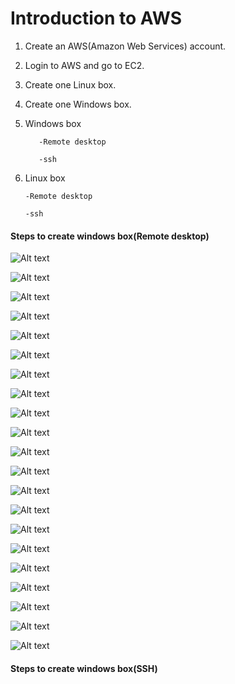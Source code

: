 # Introduction to AWS

1.	Create an AWS(Amazon Web Services) account.

2.	Login to AWS and go to EC2.

3.	Create one Linux box.

4.	Create one Windows box.

5.	Windows box
        
           -Remote desktop
        
           -ssh

6.	Linux box

	    -Remote desktop

	    -ssh

#### Steps to create windows box(Remote desktop)  

![Alt text](http://i58.tinypic.com/9izmdi.jpg)

![Alt text](http://i61.tinypic.com/mlr09j.png)

![Alt text](http://i57.tinypic.com/2i132fo.png)

![Alt text](http://i62.tinypic.com/5flv21.png)

![Alt text](http://i61.tinypic.com/zo6fdg.png)

![Alt text](http://i57.tinypic.com/152z0xs.png)

![Alt text](http://i61.tinypic.com/kb9gz6.png)

![Alt text](http://i58.tinypic.com/2qja8oh.png)

![Alt text](http://i58.tinypic.com/24mztih.png)

![Alt text](http://i58.tinypic.com/2nuncid.png)

![Alt text](http://i57.tinypic.com/23gy3ns.png)

![Alt text](http://i60.tinypic.com/dr6zpt.png)

![Alt text](http://i59.tinypic.com/6ghfud.png)

![Alt text](http://i61.tinypic.com/2dsolkw.png)

![Alt text](http://i58.tinypic.com/148hm6t.jpg)

![Alt text](http://i62.tinypic.com/96z6o0.jpg)

![Alt text](http://i57.tinypic.com/2gslslc.jpg)

![Alt text](http://i58.tinypic.com/2q19wkx.jpg)

![Alt text](http://i59.tinypic.com/123tqb6.jpg)

![Alt text](http://i61.tinypic.com/160ekph.jpg)

![Alt text](http://i59.tinypic.com/2djctbs.jpg)

#### Steps to create windows box(SSH)
